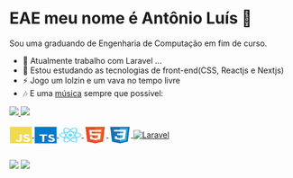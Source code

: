 # EAE meu nome é Antônio Luís 👋

Sou uma graduando de Engenharia de Computação em fim de curso.
- 🔭 Atualmente trabalho com Laravel ...
- 🌱 Estou estudando as tecnologias de front-end(CSS, Reactjs e Nextjs)
- ⚡ Jogo um lolzin e um vava no tempo livre
- 🎶 E uma [música](https://open.spotify.com/playlist/15sR5tlN1llAHseFAHqIkB?si=630bbf271cdb4502) sempre que possivel: 

 <div>
  <a href="https://github.com/AntonioLuisP">
  <img height="180em" src="https://github-readme-stats.vercel.app/api?username=AntonioLuisP&show_icons=true&theme=react&include_all_commits=true&count_private=true"/>
  <img height="180em" src="https://github-readme-stats.vercel.app/api/top-langs/?username=AntonioLuisP&layout=compact&langs_count=7&theme=react"/>
</div>

<div style="display: inline_block"><br>
  <img align="center" alt="Js" height="30" width="40" src="https://raw.githubusercontent.com/devicons/devicon/master/icons/javascript/javascript-plain.svg">
  <img align="center" alt="Ts" height="30" width="40" src="https://raw.githubusercontent.com/devicons/devicon/master/icons/typescript/typescript-plain.svg">
  <img align="center" alt="React" height="30" width="40" src="https://raw.githubusercontent.com/devicons/devicon/master/icons/react/react-original.svg">
  <img align="center" alt="HTML" height="30" width="40" src="https://raw.githubusercontent.com/devicons/devicon/master/icons/html5/html5-original.svg">
  <img align="center" alt="CSS" height="30" width="40" src="https://raw.githubusercontent.com/devicons/devicon/master/icons/css3/css3-original.svg">
  <img align="center" alt="Laravel" height="30" width="40" src="https://cdn.jsdelivr.net/gh/devicons/devicon/icons/laravel/laravel-plain.svg">
</div>
  
  ##
 
<div> 
  <a href = "mailto:antonioluisp97@gmail.com"><img src="https://img.shields.io/badge/-Gmail-%23333?style=for-the-badge&logo=gmail&logoColor=white" target="_blank"></a>
  <a href="https://www.linkedin.com/in/antonio-luis-junior/" target="_blank"><img src="https://img.shields.io/badge/-LinkedIn-%230077B5?style=for-the-badge&logo=linkedin&logoColor=white" target="_blank"></a> 
 
</div>
